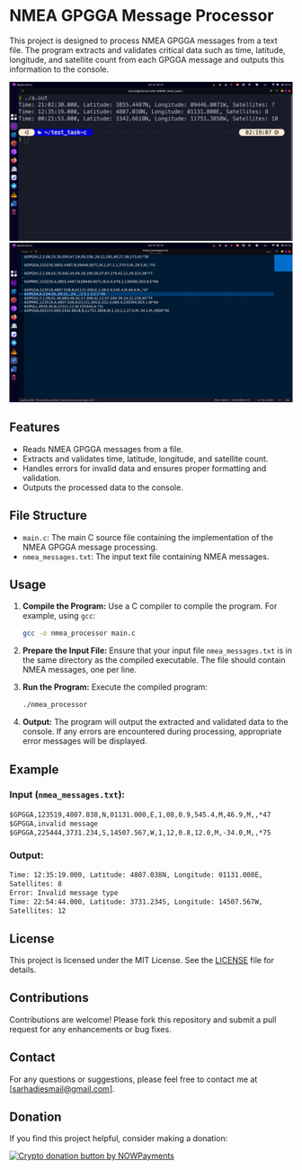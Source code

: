 
# NMEA GPGGA Message Processor

This project is designed to process NMEA GPGGA messages from a text file. The program extracts and validates critical data such as time, latitude, longitude, and satellite count from each GPGGA message and outputs this information to the console.

![Alt text](Images/1.png)
![Alt text](Images/2.png)

## Features

- Reads NMEA GPGGA messages from a file.
- Extracts and validates time, latitude, longitude, and satellite count.
- Handles errors for invalid data and ensures proper formatting and validation.
- Outputs the processed data to the console.

## File Structure

- `main.c`: The main C source file containing the implementation of the NMEA GPGGA message processing.
- `nmea_messages.txt`: The input text file containing NMEA messages.

## Usage

1. **Compile the Program:**
   Use a C compiler to compile the program. For example, using `gcc`:
   ```sh
   gcc -o nmea_processor main.c
   ```

2. **Prepare the Input File:**
   Ensure that your input file `nmea_messages.txt` is in the same directory as the compiled executable. The file should contain NMEA messages, one per line.

3. **Run the Program:**
   Execute the compiled program:
   ```sh
   ./nmea_processor
   ```

4. **Output:**
   The program will output the extracted and validated data to the console. If any errors are encountered during processing, appropriate error messages will be displayed.

## Example

### Input (`nmea_messages.txt`):
```
$GPGGA,123519,4807.038,N,01131.000,E,1,08,0.9,545.4,M,46.9,M,,*47
$GPGGA,invalid message
$GPGGA,225444,3731.234,S,14507.567,W,1,12,0.8,12.0,M,-34.0,M,,*75
```

### Output:
```
Time: 12:35:19.000, Latitude: 4807.038N, Longitude: 01131.000E, Satellites: 8
Error: Invalid message type
Time: 22:54:44.000, Latitude: 3731.234S, Longitude: 14507.567W, Satellites: 12
```

## License

This project is licensed under the MIT License. See the [LICENSE](LICENSE) file for details.

## Contributions

Contributions are welcome! Please fork this repository and submit a pull request for any enhancements or bug fixes.

## Contact

For any questions or suggestions, please feel free to contact me at [sarhadiesmail@gmail.com].
<h2 id="donation">Donation</h2>

<p>If you find this project helpful, consider making a donation:</p>
<p><a href="https://nowpayments.io/donation?api_key=REWCYVC-A1AMFK3-QNRS663-PKJSBD2&source=lk_donation&medium=referral" target="_blank">
     <img src="https://nowpayments.io/images/embeds/donation-button-black.svg" alt="Crypto donation button by NOWPayments">
</a></p>
